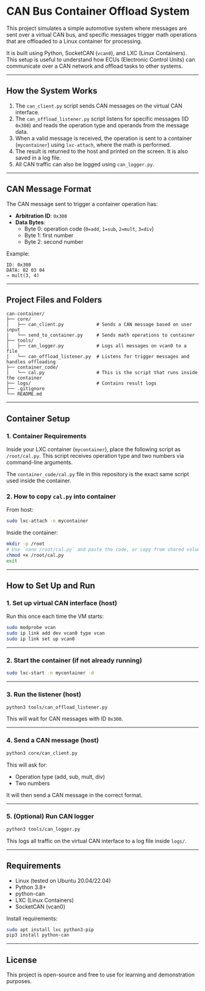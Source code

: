 # CAN Bus Container Offload System

This project simulates a simple automotive system where messages are sent over a virtual CAN bus, and specific messages trigger math operations that are offloaded to a Linux container for processing.

It is built using Python, SocketCAN (`vcan0`), and LXC (Linux Containers). This setup is useful to understand how ECUs (Electronic Control Units) can communicate over a CAN network and offload tasks to other systems.

---

## How the System Works

1. The `can_client.py` script sends CAN messages on the virtual CAN interface.
2. The `can_offload_listener.py` script listens for specific messages (ID `0x300`) and reads the operation type and operands from the message data.
3. When a valid message is received, the operation is sent to a container (`mycontainer`) using `lxc-attach`, where the math is performed.
4. The result is returned to the host and printed on the screen. It is also saved in a log file.
5. All CAN traffic can also be logged using `can_logger.py`.

---

## CAN Message Format

The CAN message sent to trigger a container operation has:
- **Arbitration ID**: `0x300`
- **Data Bytes**:
  - Byte 0: operation code (`0=add`, `1=sub`, `2=mult`, `3=div`)
  - Byte 1: first number
  - Byte 2: second number

Example:
```
ID: 0x300
DATA: 02 03 04
→ mult(3, 4)
```

---

## Project Files and Folders

```
can-container/
├── core/
│   ├── can_client.py            # Sends a CAN message based on user input
│   └── send_to_container.py     # Sends math operations to container
├── tools/
│   ├── can_logger.py            # Logs all messages on vcan0 to a file
│   └── can_offload_listener.py  # Listens for trigger messages and handles offloading
├── container_code/
│   └── cal.py                   # This is the script that runs inside the container
├── logs/                        # Contains result logs
├── .gitignore
└── README.md
```

---

## Container Setup

### 1. Container Requirements
Inside your LXC container (`mycontainer`), place the following script as `/root/cal.py`. This script receives operation type and two numbers via command-line arguments.

The `container_code/cal.py` file in this repository is the exact same script used inside the container.

### 2. How to copy `cal.py` into container
From host:
```bash
sudo lxc-attach -n mycontainer
```

Inside the container:
```bash
mkdir -p /root
# Use `nano /root/cal.py` and paste the code, or copy from shared volume
chmod +x /root/cal.py
exit
```

---

## How to Set Up and Run

### 1. Set up virtual CAN interface (host)
Run this once each time the VM starts:

```bash
sudo modprobe vcan
sudo ip link add dev vcan0 type vcan
sudo ip link set up vcan0
```

---

### 2. Start the container (if not already running)
```bash
sudo lxc-start -n mycontainer -d
```

---

### 3. Run the listener (host)
```bash
python3 tools/can_offload_listener.py
```

This will wait for CAN messages with ID `0x300`.

---

### 4. Send a CAN message (host)
```bash
python3 core/can_client.py
```

This will ask for:
- Operation type (add, sub, mult, div)
- Two numbers

It will then send a CAN message in the correct format.

---

### 5. (Optional) Run CAN logger
```bash
python3 tools/can_logger.py
```

This logs all traffic on the virtual CAN interface to a log file inside `logs/`.

---

## Requirements

- Linux (tested on Ubuntu 20.04/22.04)
- Python 3.8+
- python-can
- LXC (Linux Containers)
- SocketCAN (vcan0)

Install requirements:
```bash
sudo apt install lxc python3-pip
pip3 install python-can
```


---

## License

This project is open-source and free to use for learning and demonstration purposes.
